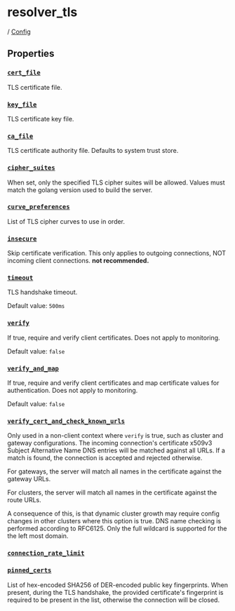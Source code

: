 # resolver_tls

/ [Config](../index.md) 

## Properties

### [`cert_file`](cert_file/index.md)

TLS certificate file.

### [`key_file`](key_file/index.md)

TLS certificate key file.

### [`ca_file`](ca_file/index.md)

TLS certificate authority file. Defaults to system trust store.

### [`cipher_suites`](cipher_suites/index.md)

When set, only the specified TLS cipher suites will be allowed. Values must match the golang version used to build the server.

### [`curve_preferences`](curve_preferences/index.md)

List of TLS cipher curves to use in order.

### [`insecure`](insecure/index.md)

Skip certificate verification. This only applies to outgoing connections, NOT incoming client connections. **not recommended.**

### [`timeout`](timeout/index.md)

TLS handshake timeout.

Default value: `500ms`

### [`verify`](verify/index.md)

If true, require and verify client certificates. Does not apply to monitoring.

Default value: `false`

### [`verify_and_map`](verify_and_map/index.md)

If true, require and verify client certificates and map certificate values for authentication. Does not apply to monitoring.

Default value: `false`

### [`verify_cert_and_check_known_urls`](verify_cert_and_check_known_urls/index.md)

Only used in a non-client context where `verify` is true, such as cluster and gateway configurations.
The incoming connection's certificate x509v3 Subject Alternative Name DNS entries will be matched against
all URLs. If a match is found, the connection is accepted and rejected otherwise.

For gateways, the server will match all names in the certificate against the gateway URLs.

For clusters, the server will match all names in the certificate against the route URLs.

A consequence of this, is that dynamic cluster growth may require config changes in other clusters where this
option is true. DNS name checking is performed according to RFC6125. Only the full wildcard is supported for the
the left most domain.

### [`connection_rate_limit`](connection_rate_limit/index.md)



### [`pinned_certs`](pinned_certs/index.md)

List of hex-encoded SHA256 of DER-encoded public key fingerprints. When present, during the TLS handshake, the
provided certificate's fingerprint is required to be present in the list, otherwise the connection will be
closed.

